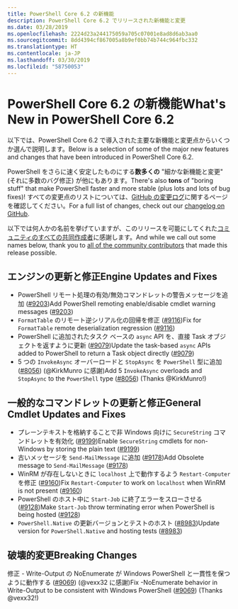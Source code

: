```yaml
---
title: PowerShell Core 6.2 の新機能
description: PowerShell Core 6.2 でリリースされた新機能と変更
ms.date: 03/28/2019
ms.openlocfilehash: 2224d23a244175059a705c07001e8ad8d6ab3aa0
ms.sourcegitcommit: 8dd4394cf867005a8b9ef0bb74b744c964fbc332
ms.translationtype: HT
ms.contentlocale: ja-JP
ms.lasthandoff: 03/30/2019
ms.locfileid: "58750053"
---
```

# <a name="whats-new-in-powershell-core-62"></a><span data-ttu-id="cdbf9-103">PowerShell Core 6.2 の新機能</span><span class="sxs-lookup"><span data-stu-id="cdbf9-103">What's New in PowerShell Core 6.2</span></span>

<span data-ttu-id="cdbf9-104">以下では、PowerShell Core 6.2 で導入された主要な新機能と変更点からいくつか選んで説明します。</span><span class="sxs-lookup"><span data-stu-id="cdbf9-104">Below is a selection of some of the major new features and changes that have been introduced in PowerShell Core 6.2.</span></span>

<span data-ttu-id="cdbf9-105">PowerShell をさらに速く安定したものにする**数多くの** "細かな新機能と変更" (それに多数のバグ修正) が他にもあります。</span><span class="sxs-lookup"><span data-stu-id="cdbf9-105">There's also **tons** of "boring stuff" that make PowerShell faster and more stable (plus lots and lots of bug fixes)!</span></span>
<span data-ttu-id="cdbf9-106">すべての変更点のリストについては、[GitHub の変更ログ](https://github.com/PowerShell/PowerShell/blob/master/CHANGELOG.md)に関するページを確認してください。</span><span class="sxs-lookup"><span data-stu-id="cdbf9-106">For a full list of changes, check out our [changelog on GitHub](https://github.com/PowerShell/PowerShell/blob/master/CHANGELOG.md).</span></span>

<span data-ttu-id="cdbf9-107">以下では何人かの名前を挙げていますが、このリリースを可能にしてくれた[コミュニティのすべての共同作成者](https://github.com/PowerShell/PowerShell/graphs/contributors)に感謝します。</span><span class="sxs-lookup"><span data-stu-id="cdbf9-107">And while we call out some names below, thank you to [all of the community contributors](https://github.com/PowerShell/PowerShell/graphs/contributors) that made this release possible.</span></span>

## <a name="engine-updates-and-fixes"></a><span data-ttu-id="cdbf9-108">エンジンの更新と修正</span><span class="sxs-lookup"><span data-stu-id="cdbf9-108">Engine Updates and Fixes</span></span>

- <span data-ttu-id="cdbf9-109">PowerShell リモート処理の有効/無効コマンドレットの警告メッセージを追加 ([#9203][])</span><span class="sxs-lookup"><span data-stu-id="cdbf9-109">Add PowerShell remoting enable/disable cmdlet warning messages ([#9203][])</span></span>
- <span data-ttu-id="cdbf9-110">`FormatTable` のリモート逆シリアル化の回帰を修正 ([#9116][])</span><span class="sxs-lookup"><span data-stu-id="cdbf9-110">Fix for `FormatTable` remote deserialization regression ([#9116][])</span></span>
- <span data-ttu-id="cdbf9-111">PowerShell に追加されたタスク ベースの `async` API を、直接 Task オブジェクトを返すように更新 ([#9079][])</span><span class="sxs-lookup"><span data-stu-id="cdbf9-111">Update the task-based `async` APIs added to PowerShell to return a Task object directly ([#9079][])</span></span>
- <span data-ttu-id="cdbf9-112">5 つの `InvokeAsync` オーバーロードと `StopAsync` を `PowerShell` 型に追加 ([#8056][]) (@KirkMunro に感謝)</span><span class="sxs-lookup"><span data-stu-id="cdbf9-112">Add 5 `InvokeAsync` overloads and `StopAsync` to the `PowerShell` type ([#8056][]) (Thanks @KirkMunro!)</span></span>

## <a name="general-cmdlet-updates-and-fixes"></a><span data-ttu-id="cdbf9-113">一般的なコマンドレットの更新と修正</span><span class="sxs-lookup"><span data-stu-id="cdbf9-113">General Cmdlet Updates and Fixes</span></span>

- <span data-ttu-id="cdbf9-114">プレーンテキストを格納することで非 Windows 向けに `SecureString` コマンドレットを有効化 ([#9199][])</span><span class="sxs-lookup"><span data-stu-id="cdbf9-114">Enable `SecureString` cmdlets for non-Windows by storing the plain text ([#9199][])</span></span>
- <span data-ttu-id="cdbf9-115">古いメッセージを `Send-MailMessage` に追加 ([#9178][])</span><span class="sxs-lookup"><span data-stu-id="cdbf9-115">Add Obsolete message to `Send-MailMessage` ([#9178][])</span></span>
- <span data-ttu-id="cdbf9-116">WinRM が存在しないときに `localhost` 上で動作するよう `Restart-Computer` を修正 ([#9160][])</span><span class="sxs-lookup"><span data-stu-id="cdbf9-116">Fix `Restart-Computer` to work on `localhost` when WinRM is not present ([#9160][])</span></span>
- <span data-ttu-id="cdbf9-117">PowerShell のホスト中に `Start-Job` に終了エラーをスローさせる ([#9128][])</span><span class="sxs-lookup"><span data-stu-id="cdbf9-117">Make `Start-Job` throw terminating error when PowerShell is being hosted ([#9128][])</span></span>
- <span data-ttu-id="cdbf9-118">`PowerShell.Native` の更新バージョンとテストのホスト ([#8983][])</span><span class="sxs-lookup"><span data-stu-id="cdbf9-118">Update version for `PowerShell.Native` and hosting tests ([#8983][])</span></span>

## <a name="breaking-changes"></a><span data-ttu-id="cdbf9-119">破壊的変更</span><span class="sxs-lookup"><span data-stu-id="cdbf9-119">Breaking Changes</span></span>

<span data-ttu-id="cdbf9-120">修正 - Write-Output の NoEnumerate が Windows PowerShell と一貫性を保つように動作する ([#9069][]) (@vexx32 に感謝)</span><span class="sxs-lookup"><span data-stu-id="cdbf9-120">Fix -NoEnumerate behavior in Write-Output to be consistent with Windows PowerShell ([#9069][]) (Thanks @vexx32!)</span></span>

<!-- Link references -->
[#8056]: https://github.com/PowerShell/PowerShell/pull/8056
[#8983]: https://github.com/PowerShell/PowerShell/pull/8983
[#9069]: https://github.com/PowerShell/PowerShell/pull/9069
[#9079]: https://github.com/PowerShell/PowerShell/pull/9079
[#9116]: https://github.com/PowerShell/PowerShell/pull/9116
[#9128]: https://github.com/PowerShell/PowerShell/pull/9128
[#9160]: https://github.com/PowerShell/PowerShell/pull/9160
[#9178]: https://github.com/PowerShell/PowerShell/pull/9178
[#9199]: https://github.com/PowerShell/PowerShell/pull/9199
[#9203]: https://github.com/PowerShell/PowerShell/pull/9203
